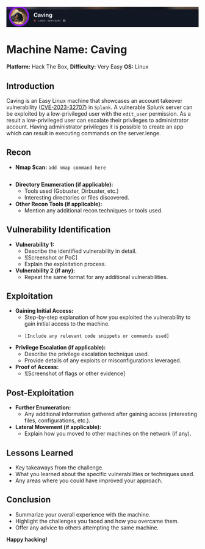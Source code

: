 ![](assets/Pasted%20image%2020241008230035.png)
# Machine Name: Caving
**Platform:** Hack The Box,
**Difficulty:** Very Easy
**OS:** Linux

## Introduction

Caving is an Easy Linux machine that showcases an account takeover vulnerability ([CVE-2023-32707](https://nvd.nist.gov/vuln/detail/CVE-2023-32707)) in `Splunk`. A vulnerable Splunk server can be exploited by a low-privileged user with the `edit_user` permission. As a result a low-privileged user can escalate their privileges to administrator account. Having administrator privileges it is possible to create an app which can result in executing commands on the server.lenge.

## Recon

* **Nmap Scan:** `add nmap command here`
```bash
```

* **Directory Enumeration (if applicable):**
    * Tools used (Gobuster, Dirbuster, etc.)
    * Interesting directories or files discovered.
* **Other Recon Tools (if applicable):**
    * Mention any additional recon techniques or tools used.

## Vulnerability Identification

* **Vulnerability 1:**
    * Describe the identified vulnerability in detail.
    * ![Screenshot or PoC]
    * Explain the exploitation process.
* **Vulnerability 2 (if any):**
    * Repeat the same format for any additional vulnerabilities.

## Exploitation

* **Gaining Initial Access:**
    * Step-by-step explanation of how you exploited the vulnerability to gain initial access to the machine.
    * ```
      [Include any relevant code snippets or commands used]
      ```
* **Privilege Escalation (if applicable):**
    * Describe the privilege escalation technique used.
    * Provide details of any exploits or misconfigurations leveraged.
* **Proof of Access:**
    * ![Screenshot of flags or other evidence]

## Post-Exploitation

* **Further Enumeration:**
    * Any additional information gathered after gaining access (interesting files, configurations, etc.).
* **Lateral Movement (if applicable):**
    * Explain how you moved to other machines on the network (if any).

## Lessons Learned

* Key takeaways from the challenge.
* What you learned about the specific vulnerabilities or techniques used.
* Any areas where you could have improved your approach.

## Conclusion

* Summarize your overall experience with the machine.
* Highlight the challenges you faced and how you overcame them.
* Offer any advice to others attempting the same machine.

**Happy hacking!**